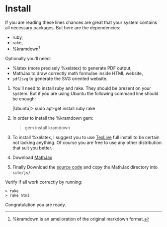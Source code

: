 # Install

If you are reading these lines 
chances are great that your system contains all necessary packages.
But here are the dependencies:

- ruby,
- rake,
- %kramdown[^1]

Optionally you'll need:

- %latex (more precisely %xelatex) to generate PDF output, 
- MathJax to draw correctly math formulae inside HTML website,
- `pdf2svg` to generate the SVG oriented website.

[^1]: %kramdown is an amelioration of the original markdown format.

1. You'll need to install ruby and rake. 
They should be present on your system. 
But if you are using Ubuntu the following command line should be enough:

    [Ubuntu]> sudo apt-get install ruby rake

2. In order to install the %kramdown gem:

    > gem install kramdown

3. To install %xelatex, I suggest you to use [TexLive](http://www.tug.org/texlive/) full install to be certain not lacking anything. 
Of course you are free to use any other distribution that suit you better.

4. Download [MathJax](http://www.mathjax.org)

5. Finally Download the [source code](http://github.com/yogsototh/krambook) and copy the MathJax directory into `site/js/`. 

Verify if all work correctly by running:

    > rake
    > rake html

Congratulation you are ready.

